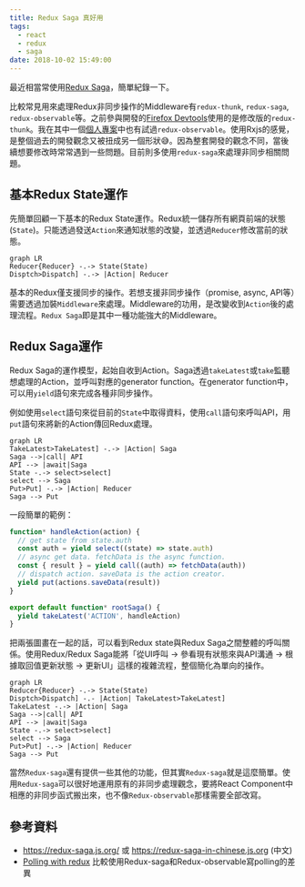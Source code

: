 ```yaml
---
title: Redux Saga 真好用
tags:
  - react
  - redux
  - saga
date: 2018-10-02 15:49:00
---
```


最近相當常使用[Redux Saga](https://redux-saga.js.org/)，簡單紀錄一下。

比較常見用來處理Redux非同步操作的Middleware有`redux-thunk`, `redux-saga`, `redux-observable`等。之前參與開發的[Firefox Devtools](https://github.com/devtools-html)使用的是修改版的`redux-thunk`。我在其中一個[個人專案](https://github.com/gasolin/transmonitor)中也有試過`redux-observable`。使用Rxjs的感覺，是整個過去的開發觀念又被扭成另一個形狀:sweat_smile:。因為整套開發的觀念不同，當後續想要修改時常常遇到一些問題。目前則多使用`redux-saga`來處理非同步相關問題。

## 基本Redux State運作

先簡單回顧一下基本的Redux State運作。Redux統一儲存所有網頁前端的狀態(`State`)。只能透過發送`Action`來通知狀態的改變，並透過`Reducer`修改當前的狀態。

```mermaid
graph LR
Reducer{Reducer} -.-> State(State)
Disptch>Dispatch] -.-> |Action| Reducer
```

基本的Redux僅支援同步的操作。若想支援非同步操作（promise, async, API等）需要透過加裝`Middleware`來處理。Middleware的功用，是改變收到`Action`後的處理流程。`Redux Saga`即是其中一種功能強大的Middleware。

## Redux Saga運作

Redux Saga的運作模型，起始自收到Action。Saga透過`takeLatest`或`take`監聽想處理的Action，並呼叫對應的generator function。在generator function中，可以用`yield`語句來完成各種非同步操作。

例如使用`select`語句來從目前的`State`中取得資料，使用`call`語句來呼叫API，用`put`語句來將新的Action傳回Redux處理。

```mermaid
graph LR
TakeLatest>TakeLatest] -.-> |Action| Saga
Saga -->|call| API
API --> |await|Saga
State -.-> select>select]
select --> Saga
Put>Put] -.-> |Action| Reducer
Saga --> Put
```

一段簡單的範例：

```js
function* handleAction(action) {
  // get state from state.auth
  const auth = yield select((state) => state.auth)
  // async get data. fetchData is the async function.
  const { result } = yield call((auth) => fetchData(auth))
  // dispatch action. saveData is the action creator.
  yield put(actions.saveData(result))
}

export default function* rootSaga() {
  yield takeLatest('ACTION', handleAction)
}
```

把兩張圖畫在一起的話，可以看到Redux state與Redux Saga之間整體的呼叫關係。使用Redux/Redux Saga能將「從UI呼叫 -> 參看現有狀態來與API溝通 -> 根據取回值更新狀態 -> 更新UI」這樣的複雜流程，整個簡化為單向的操作。

```mermaid
graph LR
Reducer{Reducer} -.-> State(State)
Disptch>Dispatch] -.- |Action| TakeLatest>TakeLatest]
TakeLatest -.-> |Action| Saga
Saga -->|call| API
API --> |await|Saga
State -.-> select>select]
select --> Saga
Put>Put] -.-> |Action| Reducer
Saga --> Put
```

當然`Redux-saga`還有提供一些其他的功能，但其實`Redux-saga`就是這麼簡單。使用`Redux-saga`可以很好地運用原有的非同步處理觀念，要將React Component中相應的非同步函式搬出來，也不像`Redux-observable`那樣需要全部改寫。

## 參考資料

- https://redux-saga.js.org/ 或 https://redux-saga-in-chinese.js.org (中文)
- [Polling with redux](https://bigbitecreative.com/polling-with-redux/) 比較使用Redux-saga和Redux-observable寫polling的差異
